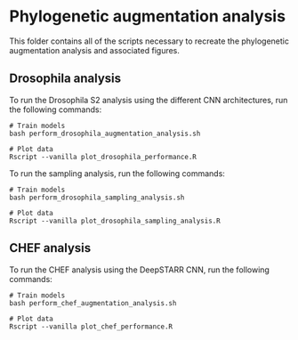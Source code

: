 # Phylogenetic augmentation analysis

This folder contains all of the scripts necessary to recreate the phylogenetic augmentation analysis and associated figures.

## Drosophila analysis
To run the Drosophila S2 analysis using the different CNN architectures, run the following commands:

```
# Train models
bash perform_drosophila_augmentation_analysis.sh

# Plot data
Rscript --vanilla plot_drosophila_performance.R
```

To run the sampling analysis, run the following commands:

```
# Train models
bash perform_drosophila_sampling_analysis.sh

# Plot data
Rscript --vanilla plot_drosophila_sampling_analysis.R
```

## CHEF analysis
To run the CHEF analysis using the DeepSTARR CNN, run the following commands:

```
# Train models
bash perform_chef_augmentation_analysis.sh

# Plot data
Rscript --vanilla plot_chef_performance.R
```